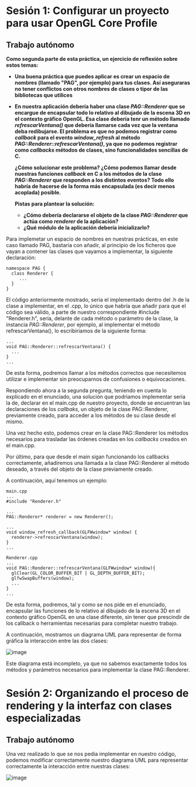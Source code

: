 # Sesión 1: Configurar un proyecto para usar OpenGL Core Profile
## Trabajo autónomo
**Como segunda parte de esta práctica, un ejercicio de reflexión sobre estos temas:**
  
  - **Una buena práctica que puedes aplicar es crear un espacio de nombres (llamado "PAG", por ejemplo) para tus clases. Así aseguraras no tener conflictos con otros nombres de clases o tipor de las bibliotecas que utilices**
  - **En nuestra aplicación debería haber una clase _PAG::Renderer_ que se encargue de encapsular todo lo relativo al dibujado de la escena 3D en el contexto gráfico OpenGL. Esa clase debería tenr un método llamado _refrescarVentana()_ que debería llamarse cada vez que la ventana deba redibujarse. El problema es que no podemos registrar como _callback_ para el evento _window_refresh_ al método _PAG::Renderer::refrescarVentana()_, ya que no podemos registrar como _callbacks_ métodos de clases, sino funcionalidades sencillas de C.**

    **¿Cómo solucionar este problema? ¿Cómo podemos llamar desde nuestras funciones _callback_ en C a los métodos de la clase _PAG::Renderer_ que responden a los distintos eventos? Todo ello habría de hacerse de la forma más encapsulada (es decir menos acoplada) posible.**

    **Pistas para plantear la solución:**

      - **¿Cómo debería declararse el objeto de la clase _PAG::Renderer_ que actúa como _renderer_ de la aplicación?**
      - **¿Qué módulo de la aplicación debería inicializarlo?**

Para implemetar un espacio de nombres en nuestras prácticas, en este caso llamado PAG, bastaria con añadir, al principio de los ficheros que vayan a contener las clases que vayamos a implementar, la siguiente declaración:

```
namespace PAG {
  class Renderer {
     ...
  }
}
```

El código anteriormente mostrado, seria el implementado dentro del .h de la clase a implementar, en el .cpp, lo único que habría que añadir para que el código sea válido, a parte de nuestro correspondiente #include "Renderer.h", seria, delante de cada método o parámetro de la clase, la instancia _PAG::Renderer_, por ejemplo, al implementar el método refrescarVentana(), lo escribiriamos de la siguiente forma:

```
...
void PAG::Renderer::refrescarVentana() {
  ...
}
...
```

De esta forma, podremos llamar a los métodos correctos que necesitemos utilizar e implementar sin preocuparnos de confusiones o equivocaciones.

Respondiendo ahora a la segunda pregunta, teniendo en cuenta lo explicado en el enunciado, una solución que podriamos implementar seria la de, declarar en el main.cpp de nuestro proyecto, donde se encuentran las declaraciones de los _callbaks_, un objeto de la clase PAG::Renderer, previamente creado, para acceder a los métodos de su clase desde el mismo.

Una vez hecho esto, podemos crear en la clase PAG::Renderer los métodos necesarios para trasladar las órdenes creadas en los _callbacks_ creados en el main.cpp.

Por último, para que desde el main sigan funcionando los callbacks correctamente, añadiremos una llamada a la clase PAG::Renderer al método deseado, a través del objeto de la clase previamente creado.

A continuación, aquí tenemos un ejemplo:

```
main.cpp
...
#include "Renderer.h"

...
PAG::Renderer* renderer = new Renderer();

...
void window_refresh_callback(GLFWwindow* window) {
  renderer->refrescarVentana(window);
}
...
```

```
Renderer.cpp
...
void PAG::Renderer::refrescarVentana(GLFWwindow* window){
  glClear(GL_COLOR_BUFFER_BIT | GL_DEPTH_BUFFER_BIT);
  glfwSwapBuffers(window);
  ...
}
...
```

De esta forma, podremos, tal y como se nos pide en el enunciado, encapsular las funciones de lo relativo al dibujado de la escena 3D en el contexto gráfico OpenGL en una clase diferente, sin tener que prescindir de los callback o herramientas necesarias para completar nuestro trabajo.

A continuación, mostramos un diagrama UML para representar de forma gráfica la interacción entre las dos clases:

![image](https://github.com/user-attachments/assets/2274db60-d244-451e-bb41-893db471f2f9)

Este diagrama está incompleto, ya que no sabemos exactamente todos los métodos y parámetros necesarios para implementar la clase PAG::Renderer.

# Sesión 2: Organizando el proceso de rendering y la interfaz con clases especializadas
## Trabajo autónomo

Una vez realizado lo que se nos pedia implementar en nuestro código, podemos modificar correctamente nuestro diagrama UML para representar correctamente la interacción entre nuestras clases:

![image](https://github.com/user-attachments/assets/32aab858-0ea0-40d7-9ea3-d57c2b5c3fe0)

